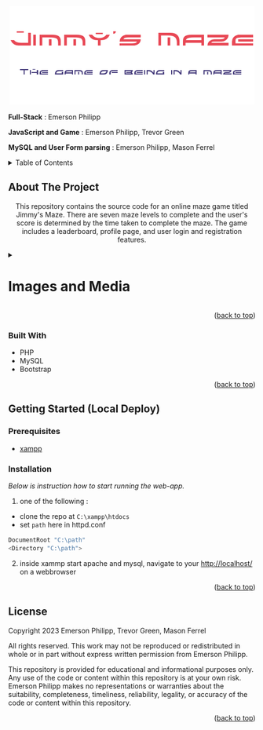 <!-- Improved compatibility of back to top link: See: https://github.com/othneildrew/Best-README-Template/pull/73 -->
<a name="readme-top"></a>
<!-- PROJECT LOGO -->
<div align="center">
  <a href="https://github.com/knaxel/Climb-Grader">
    <img src="https://github.com/knaxel/JimmysMaze/blob/master/img/Game%20Logo.png?raw=true" alt="Logo" >
</a>

</div>

**Full-Stack** : Emerson Philipp
  
**JavaScript and Game** : Emerson Philipp, Trevor Green 
  
**MySQL and User Form parsing** : Emerson Philipp, Mason Ferrel  

[linkedin-url]: https://www.linkedin.com/in/e-m-



<!-- TABLE OF CONTENTS -->
<details>
  <summary>Table of Contents</summary>
  <ol>
    <li>
      <a href="#about-the-project">About The Project</a>
      <ul>
        <li><a href="#built-with">Built With</a></li>
      </ul>
    </li>
    <li>
      <a href="#getting-started">Getting Started</a>
      <ul>
        <li><a href="#prerequisites">Prerequisites</a></li>
        <li><a href="#installation">Installation</a></li>
      </ul>
    </li>
    <li><a href="#license">License</a></li>
  </ol>
</details>



<!-- ABOUT THE PROJECT -->
## About The Project

  <p align="center">
    This repository contains the source code for an online maze game titled Jimmy's Maze. There are seven maze levels to complete and the user's score is determined by the time taken to complete the maze. The game includes a leaderboard, profile page, and user login and registration features.
  </p>
  
<!-- [![IMAGE ALT TEXT HERE](https://img.youtube.com/vi/8IIgYCVqt5k/0.jpg)](https://www.youtube.com/watch?v8IIgYCVqt5k) -->
<details>
  <summary><h1>Images and Media</h1></summary>
  
![text](https://github.com/knaxel/JimmysMaze/blob/master/img/github1.PNG?raw=true)

![text](https://github.com/knaxel/JimmysMaze/blob/master/img/github2.PNG?raw=true)

![text](https://github.com/knaxel/JimmysMaze/blob/master/img/github3.PNG?raw=true)

![text](https://github.com/knaxel/JimmysMaze/blob/master/img/github4.PNG?raw=true)

![text](https://github.com/knaxel/JimmysMaze/blob/master/img/github5.PNG?raw=true)
 
</details> 

<p align="right">(<a href="#readme-top">back to top</a>)</p>

### Built With

- PHP
- MySQL
- Bootstrap

<p align="right">(<a href="#readme-top">back to top</a>)</p>

<!-- GETTING STARTED -->
## Getting Started (Local Deploy)

### Prerequisites 

- [xampp](https://www.apachefriends.org/download.html) 

### Installation

_Below is instruction how to start running the web-app._

1. one of the following : 
- clone the repo at ``` C:\xampp\htdocs ```
- set ```path``` here in httpd.conf 
```sh
DocumentRoot "C:\path"
<Directory "C:\path"> 
```

2. inside xammp start apache and mysql, navigate to your [http://localhost/](http://localhost/) on a webbrowser

<p align="right">(<a href="#readme-top">back to top</a>)</p>

<!-- LICENSE -->
## License

Copyright 2023 Emerson Philipp, Trevor Green, Mason Ferrel

All rights reserved. This work may not be reproduced or redistributed in whole or in part without express written permission from  Emerson Philipp.

This repository is provided for educational and informational purposes only. Any use of the code or content within this repository is at your own risk. Emerson Philipp makes no representations or warranties about the suitability, completeness, timeliness, reliability, legality, or accuracy of the code or content within this repository.

<p align="right">(<a href="#readme-top">back to top</a>)</p>




<!-- MARKDOWN LINKS & IMAGES -->
<!-- https://www.markdownguide.org/basic-syntax/#reference-style-links -->
[contributors-shield]: https://img.shields.io/github/contributors/othneildrew/Best-README-Template.svg?style=for-the-badge
[contributors-url]: https://github.com/othneildrew/Best-README-Template/graphs/contributors
[forks-shield]: https://img.shields.io/github/forks/othneildrew/Best-README-Template.svg?style=for-the-badge
[stars-shield]: https://img.shields.io/github/stars/othneildrew/Best-README-Template.svg?style=for-the-badge
[issues-shield]: https://img.shields.io/github/issues/othneildrew/Best-README-Template.svg?style=for-the-badge
[license-shield]: https://img.shields.io/github/license/othneildrew/Best-README-Template.svg?style=for-the-badge
[linkedin-shield]: https://img.shields.io/badge/-LinkedIn-black.svg?style=for-the-badge&logo=linkedin&colorB=555
[product-screenshot]: images/screenshot.png
[Next.js]: https://img.shields.io/badge/next.js-000000?style=for-the-badge&logo=nextdotjs&logoColor=white
[Next-url]: https://nextjs.org/
[React.js]: https://img.shields.io/badge/React-20232A?style=for-the-badge&logo=react&logoColor=61DAFB
[React-url]: https://reactjs.org/
[Vue.js]: https://img.shields.io/badge/Vue.js-35495E?style=for-the-badge&logo=vuedotjs&logoColor=4FC08D
[Vue-url]: https://vuejs.org/
[Angular.io]: https://img.shields.io/badge/Angular-DD0031?style=for-the-badge&logo=angular&logoColor=white
[Angular-url]: https://angular.io/
[Svelte.dev]: https://img.shields.io/badge/Svelte-4A4A55?style=for-the-badge&logo=svelte&logoColor=FF3E00
[Svelte-url]: https://svelte.dev/
[Laravel.com]: https://img.shields.io/badge/Laravel-FF2D20?style=for-the-badge&logo=laravel&logoColor=white
[Laravel-url]: https://laravel.com
[Bootstrap.com]: https://img.shields.io/badge/Bootstrap-563D7C?style=for-the-badge&logo=bootstrap&logoColor=white
[Bootstrap-url]: https://getbootstrap.com
[JQuery.com]: https://img.shields.io/badge/jQuery-0769AD?style=for-the-badge&logo=jquery&logoColor=white
[JQuery-url]: https://jquery.com 


